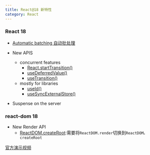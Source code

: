 ```yaml
---
title: React@18 新特性
category: React
---
```


### React 18

- [Automatic batching 自动批处理](./[性能优化]React.flushSync处理异步批量setState导致多次更新.md)
- New APIS

  - concurrent features
    - [React.startTransition()](https://reactjs.org/docs/react-api.html#starttransition)
    - [useDeferredValue()](https://reactjs.org/docs/hooks-reference.html#usedeferredvalue)
    - [useTransition()](https://reactjs.org/docs/hooks-reference.html#usetransition)
  - mostly for libraries
    - [useId()](https://reactjs.org/docs/hooks-reference.html#useid)
    - [useSyncExternalStore()](https://reactjs.org/docs/hooks-reference.html#usesyncexternalstore)

- Suspense on the server

### react-dom 18

- New Render API
  - [ReactDOM.createRoot](https://reactjs.org/docs/react-dom-client.html#createroot):需要将`ReactDOM.render`切换到`ReactDOM。createRoot`

[官方演示视频](https://www.youtube.com/watch?v=ytudH8je5ko)

